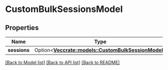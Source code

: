 # CustomBulkSessionsModel

## Properties

Name | Type | Description | Notes
------------ | ------------- | ------------- | -------------
**sessions** | Option<[**Vec<crate::models::CustomBulkSessionModel>**](CustomBulkSessionModel.md)> |  | [optional]

[[Back to Model list]](../README.md#documentation-for-models) [[Back to API list]](../README.md#documentation-for-api-endpoints) [[Back to README]](../README.md)


